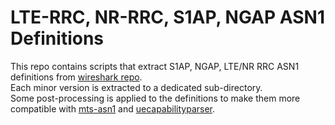 # LTE-RRC, NR-RRC, S1AP, NGAP ASN1 Definitions

This repo contains scripts that extract S1AP, NGAP, LTE/NR RRC ASN1 definitions from [wireshark repo](https://github.com/wireshark/wireshark).\
Each minor version is extracted to a dedicated sub-directory.\
Some post-processing is applied to the definitions to make them more compatible with [mts-asn1](https://github.com/HandyMenny/mts-asn1) and [uecapabilityparser](https://github.com/HandyMenny/uecapabilityparser).
